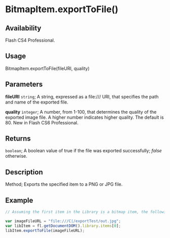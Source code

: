 # BitmapItem.exportToFile()

## Availability

Flash CS4 Professional.

## Usage

BitmapItem.exportToFile(fileURI, quality)

## Parameters

**fileURI** `string`; A string, expressed as a file:/// URI, that specifies the path and name of the exported file.

**quality** `integer`; A number, from 1-100, that determines the quality of the exported image file. A higher number indicates higher quality. The default is 80. New in Flash CS6 Professional.

## Returns

`boolean`; A boolean value of true if the file was exported successfully; *false* otherwise.

## Description

Method; Exports the specified item to a PNG or JPG file.

## Example

```javascript
// Assuming the first item in the Library is a bitmap item, the following code exports it as a JPG file:

var imageFileURL = "file:///C|/exportTest/out.jpg";
var libItem = fl.getDocumentDOM().library.items[0];
libItem.exportToFile(imageFileURL);
```
